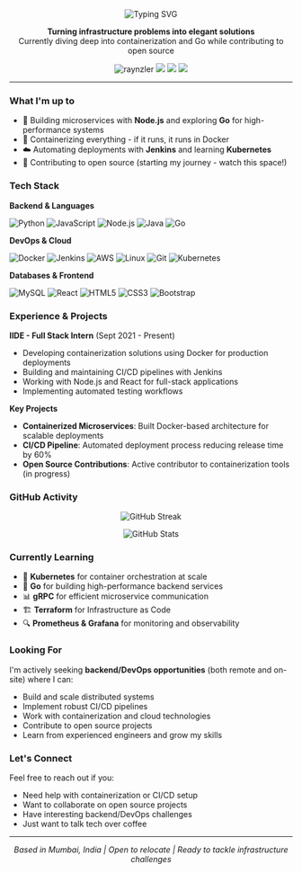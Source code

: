 <div align="center">
  <img src="https://readme-typing-svg.demolab.com?font=Fira+Code&pause=1000&color=2E9EFF&center=true&vCenter=true&width=435&lines=Hamza+Shaikh;Backend+Developer+%2F+DevOps+Engineer;Building+scalable+systems" alt="Typing SVG" />
</div>

<p align="center">
  <strong>Turning infrastructure problems into elegant solutions</strong><br>
  Currently diving deep into containerization and Go while contributing to open source
</p>

<p align="center">
  <img src="https://komarev.com/ghpvc/?username=raynzler&label=Profile%20views&color=0e75b6&style=flat" alt="raynzler" />
  <a href="mailto:er.hamzashaikh@gmail.com"><img src="https://img.shields.io/badge/Email-Contact%20Me-red?style=flat&logo=gmail"></a>
  <a href="https://twitter.com/shamza31"><img src="https://img.shields.io/badge/Twitter-%40shamza31-blue?style=flat&logo=twitter"></a>
  <a href="https://www.linkedin.com/in/hamza-shaikh-960608220/"><img src="https://img.shields.io/badge/LinkedIn-Connect-blue?style=flat&logo=linkedin"></a>
</p>

---

### What I'm up to

- 🔨 Building microservices with **Node.js** and exploring **Go** for high-performance systems
- 🐳 Containerizing everything - if it runs, it runs in Docker
- ☁️ Automating deployments with **Jenkins** and learning **Kubernetes**
- 🌱 Contributing to open source (starting my journey - watch this space!)

### Tech Stack

**Backend & Languages**

![Python](https://img.shields.io/badge/Python-3776AB?style=for-the-badge&logo=python&logoColor=white)
![JavaScript](https://img.shields.io/badge/JavaScript-F7DF1E?style=for-the-badge&logo=javascript&logoColor=black)
![Node.js](https://img.shields.io/badge/Node.js-339933?style=for-the-badge&logo=node.js&logoColor=white)
![Java](https://img.shields.io/badge/Java-ED8B00?style=for-the-badge&logo=openjdk&logoColor=white)
![Go](https://img.shields.io/badge/Go-00ADD8?style=for-the-badge&logo=go&logoColor=white)

**DevOps & Cloud**

![Docker](https://img.shields.io/badge/Docker-2496ED?style=for-the-badge&logo=docker&logoColor=white)
![Jenkins](https://img.shields.io/badge/Jenkins-D24939?style=for-the-badge&logo=jenkins&logoColor=white)
![AWS](https://img.shields.io/badge/AWS-232F3E?style=for-the-badge&logo=amazon-aws&logoColor=white)
![Linux](https://img.shields.io/badge/Linux-FCC624?style=for-the-badge&logo=linux&logoColor=black)
![Git](https://img.shields.io/badge/Git-F05032?style=for-the-badge&logo=git&logoColor=white)
![Kubernetes](https://img.shields.io/badge/Kubernetes-326CE5?style=for-the-badge&logo=kubernetes&logoColor=white)

**Databases & Frontend**

![MySQL](https://img.shields.io/badge/MySQL-4479A1?style=for-the-badge&logo=mysql&logoColor=white)
![React](https://img.shields.io/badge/React-61DAFB?style=for-the-badge&logo=react&logoColor=black)
![HTML5](https://img.shields.io/badge/HTML5-E34F26?style=for-the-badge&logo=html5&logoColor=white)
![CSS3](https://img.shields.io/badge/CSS3-1572B6?style=for-the-badge&logo=css3&logoColor=white)
![Bootstrap](https://img.shields.io/badge/Bootstrap-7952B3?style=for-the-badge&logo=bootstrap&logoColor=white)

### Experience & Projects

**IIDE - Full Stack Intern** (Sept 2021 - Present)
- Developing containerization solutions using Docker for production deployments
- Building and maintaining CI/CD pipelines with Jenkins
- Working with Node.js and React for full-stack applications
- Implementing automated testing workflows

**Key Projects**
- **Containerized Microservices**: Built Docker-based architecture for scalable deployments
- **CI/CD Pipeline**: Automated deployment process reducing release time by 60%
- **Open Source Contributions**: Active contributor to containerization tools (in progress)

### GitHub Activity

<p align="center">
  <img src="https://github-readme-streak-stats.herokuapp.com/?user=raynzler&theme=tokyonight&hide_border=true" alt="GitHub Streak" />
</p>

<p align="center">
  <img src="https://github-readme-stats.vercel.app/api?username=raynzler&show_icons=true&theme=tokyonight&hide_border=true" alt="GitHub Stats" />
</p>

### Currently Learning

- 🎯 **Kubernetes** for container orchestration at scale
- 🔧 **Go** for building high-performance backend services  
- 📊 **gRPC** for efficient microservice communication
- 🏗️ **Terraform** for Infrastructure as Code
- 🔍 **Prometheus & Grafana** for monitoring and observability

### Looking For

I'm actively seeking **backend/DevOps opportunities** (both remote and on-site) where I can:
- Build and scale distributed systems
- Implement robust CI/CD pipelines
- Work with containerization and cloud technologies
- Contribute to open source projects
- Learn from experienced engineers and grow my skills

### Let's Connect

Feel free to reach out if you:
- Need help with containerization or CI/CD setup
- Want to collaborate on open source projects
- Have interesting backend/DevOps challenges
- Just want to talk tech over coffee

---

<p align="center">
  <i>Based in Mumbai, India | Open to relocate | Ready to tackle infrastructure challenges</i>
</p>
